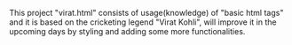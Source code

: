 This project "virat.html" consists of usage(knowledge) of "basic html tags" and it is based on the cricketing legend "Virat Kohli", will improve it in the upcoming days by styling and adding some more functionalities.
